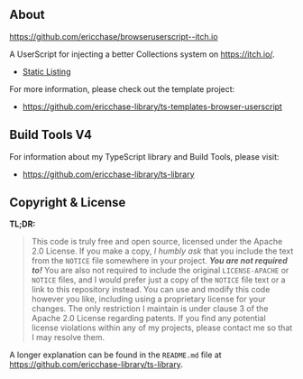 ## About

https://github.com/ericchase/browseruserscript--itch.io

A UserScript for injecting a better Collections system on https://itch.io/.

- [Static Listing](https://ericchase.github.io/browseruserscript--itch.io/)

For more information, please check out the template project:

- https://github.com/ericchase-library/ts-templates-browser-userscript

## Build Tools V4

For information about my TypeScript library and Build Tools, please visit:

- https://github.com/ericchase-library/ts-library

## Copyright & License

**TL;DR:**

> This code is truly free and open source, licensed under the Apache 2.0 License. If you make a copy, _I humbly ask_ that you include the text from the `NOTICE` file somewhere in your project. **_You are not required to!_** You are also not required to include the original `LICENSE-APACHE` or `NOTICE` files, and I would prefer just a copy of the `NOTICE` file text or a link to this repository instead. You can use and modify this code however you like, including using a proprietary license for your changes. The only restriction I maintain is under clause 3 of the Apache 2.0 License regarding patents. If you find any potential license violations within any of my projects, please contact me so that I may resolve them.

A longer explanation can be found in the `README.md` file at https://github.com/ericchase-library/ts-library.
